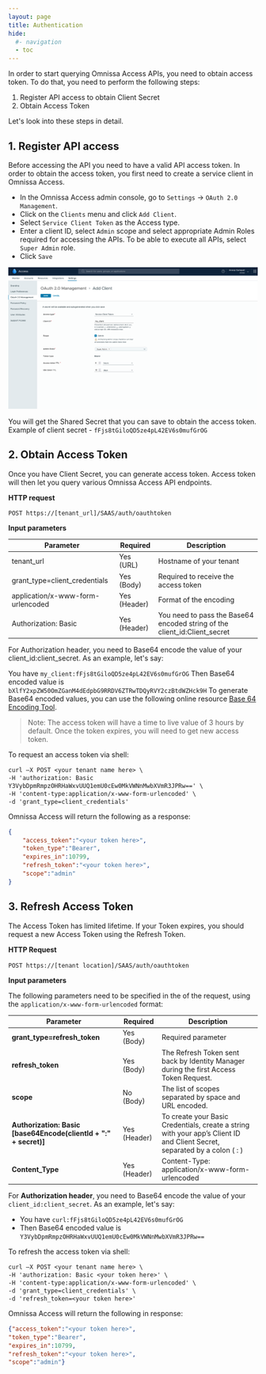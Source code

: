 ```yaml
---
layout: page
title: Authentication
hide:
  #- navigation
  - toc
---
```


In order to start querying Omnissa Access APIs, you need to obtain access token. To do that, you need to perform the following steps:

1. Register API access to obtain Client Secret
2. Obtain Access Token

Let's look into these steps in detail.

## 1. Register API access

Before accessing the API you need to have a valid API access token. In order to obtain the access token, you first need to create a service client in Omnissa Access.

* In the Omnissa Access admin console, go to `Settings` -> `OAuth 2.0 Management`.  
* Click on the `Clients` menu and click `Add Client`.
* Select `Service Client Token` as the Access type.  
* Enter a client ID, select `Admin` scope and select appropriate Admin Roles required for accessing the APIs. To be able to execute all APIs, select `Super Admin` role.  
* Click `Save`

![OAuth2.0 Management Interface](oauth2-client-for-api-access.png)

You will get the Shared Secret that you can save to obtain the access token.  
Example of client secret - `fFjs8tGiloQD5ze4pL42EV6s0mufGrOG`

## 2. Obtain Access Token

Once you have Client Secret, you can generate access token. Access token will then let you query various Omnissa Access API endpoints.

**HTTP request**

```
POST https://[tenant_url]/SAAS/auth/oauthtoken
```

**Input parameters**

| Parameter                         | Required     | Description                                                               |
|-----------------------------------|--------------|---------------------------------------------------------------------------|
| tenant_url                        | Yes (URL)    | Hostname of your tenant                                                   |
| grant_type=client_credentials     | Yes (Body)   | Required to receive the access token                                      |
| application/x-www-form-urlencoded | Yes (Header) | Format of the encoding                                                    |
| Authorization: Basic              | Yes (Header) | You need to pass the Base64 encoded string of the client_id:Client_secret |

For Authorization header, you need to Base64 encode the value of your client_id:client_secret. As an example, let's say:

You have `my_client:fFjs8tGiloQD5ze4pL42EV6s0mufGrOG`
Then Base64 encoded value is `bXlfY2xpZW50OmZGanM4dEdpbG9RRDV6ZTRwTDQyRVY2czBtdWZHck9H`
To generate Base64 encoded values, you can use the following online resource [Base 64 Encoding Tool](https://www.base64encode.org/).

> Note: The access token will have a time to live value of 3 hours by default. Once the token expires, you will need to get new access token.

To request an access token via shell:

```shell
curl –X POST <your tenant name here> \
-H 'authorization: Basic Y3VybDpmRmpzOHRHaWxvUUQ1emU0cEw0MkVWNnMwbXVmR3JPRw==' \
-H 'content-type:application/x-www-form-urlencoded' \
-d 'grant_type=client_credentials'
```

Omnissa Access will return the following as a response:

```json
{
    "access_token":"<your token here>",
    "token_type":"Bearer",
    "expires_in":10799,
    "refresh_token":"<your token here>",
    "scope":"admin"
}
```
## 3. Refresh Access Token

The Access Token has limited lifetime. If your Token expires, you should request a new Access Token using the Refresh Token.

**HTTP Request**

`POST https://[tenant location]/SAAS/auth/oauthtoken`

**Input parameters**

The following parameters need to be specified in the of the request, using the `application/x-www-form-urlencoded` format:

| Parameter | Required | Description |
| --- | --- | --- |
| **grant_type=refresh_token** | Yes (Body) | Required parameter |
| **refresh_token** | Yes (Body) | The Refresh Token sent back by Identity Manager during the first Access Token Request. |
| **scope** | No (Body) | The list of scopes separated by space and URL encoded. |
| **Authorization: Basic [base64Encode(clientId + ":" + secret)]** | Yes (Header) | To create your Basic Credentials, create a string with your app’s Client ID and Client Secret, separated by a colon ( : ) |
| **Content_Type** | Yes (Header) | Content-Type: application/x-www-form-urlencoded |

For **Authorization header**, you need to Base64 encode the value of your `client_id:client_secret`. As an example, let's say:

* You have `curl:fFjs8tGiloQD5ze4pL42EV6s0mufGrOG`
* Then Base64 encoded value is `Y3VybDpmRmpzOHRHaWxvUUQ1emU0cEw0MkVWNnMwbXVmR3JPRw==`

To refresh the access token via shell:

```shell
curl –X POST <your tenant name here> \
-H 'authorization: Basic <your token here>' \
-H 'content-type:application/x-www-form-urlencoded' \
-d 'grant_type=client_credentials' \
-d 'refresh_token=<your token here>'
```

Omnissa Access will return the following in response:

```json
{"access_token":"<your token here>",
"token_type":"Bearer",
"expires_in":10799,
"refresh_token":"<your token here>",
"scope":"admin"}
```
